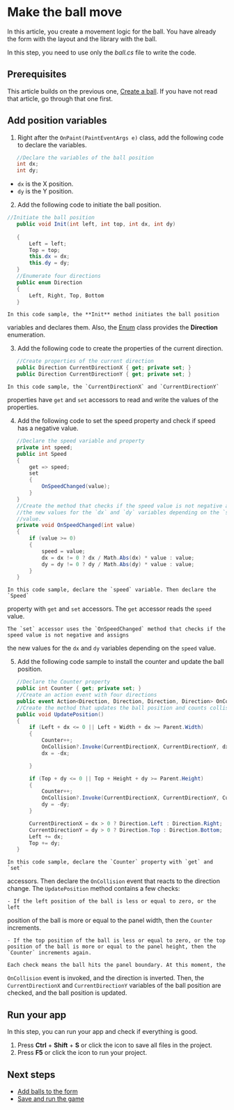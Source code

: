 # Make the ball move

In this article, you create a movement logic for the ball.
You have already the form with the layout and the library with the ball.

In this step, you need to use only the _ball.cs_ file to write the code.

## Prerequisites

This article builds on the previous one, [Create a ball](create-a-ball.md). 
If you have not read that article, go through that one first.

## Add position variables

1. Right after the `OnPaint(PaintEventArgs e)` class, add the following code to declare the variables.
``` C#
   //Declare the variables of the ball position
   int dx;
   int dy;
```

   - `dx` is the X position.
   - `dy` is the Y position.

2. Add the following code to initiate the ball position.
``` C#
//Initiate the ball position
   public void Init(int left, int top, int dx, int dy)
        
   {
       Left = left;
       Top = top;
       this.dx = dx;
       this.dy = dy;
   }
   //Enumerate four directions
   public enum Direction
   {
       Left, Right, Top, Bottom
   }
```
    In this code sample, the **Init** method initiates the ball position 
 variables and declares them.
  Also,
  the [Enum](https://learn.microsoft.com/en-us/dotnet/api/system.enum) class provides the **Direction** enumeration.

3. Add the following code to create the properties of the current direction.
``` C#
   //Create properties of the current direction
   public Direction CurrentDirectionX { get; private set; }
   public Direction CurrentDirectionY { get; private set; }
```
    In this code sample, the `CurrentDirectionX` and `CurrentDirectionY` 
properties have `get` and `set` accessors to read and write the values of the properties.

4. Add the following code to set the speed property and check if speed has a negative value.
``` C#
   //Declare the speed variable and property
   private int speed;
   public int Speed
   {
       get => speed;
       set
       {
           OnSpeedChanged(value);
       }
   }
   //Create the method that checks if the speed value is not negative and assigns 
   //the new values for the `dx` and `dy` variables depending on the `speed` 
   //value.
   private void OnSpeedChanged(int value)
   {
       if (value >= 0)
       {
           speed = value;
           dx = dx != 0 ? dx / Math.Abs(dx) * value : value;
           dy = dy != 0 ? dy / Math.Abs(dy) * value : value;
       }
   }
```
    In this code sample, declare the `speed` variable. Then declare the `Speed` 
 property with `get` and `set` accessors. The `get` accessor reads the `speed` value.
 
    The `set` accessor uses the `OnSpeedChanged` method that checks if the speed value is not negative and assigns 
 the new values for the `dx` and `dy` variables depending on the `speed` value.

5. Add the following code sample to install the counter and update the ball position.
``` C#
   //Declare the Counter property
   public int Counter { get; private set; }
   //Create an action event with four directions
   public event Action<Direction, Direction, Direction, Direction> OnCollision;
   //Create the method that updates the ball position and counts collisions
   public void UpdatePosition()
   {
       if (Left + dx <= 0 || Left + Width + dx >= Parent.Width)
       {
           Counter++;
           OnCollision?.Invoke(CurrentDirectionX, CurrentDirectionY, dx > 0 ? Direction.Right : Direction.Left, CurrentDirectionY);
           dx = -dx;

       }

       if (Top + dy <= 0 || Top + Height + dy >= Parent.Height)
       {
           Counter++;
           OnCollision?.Invoke(CurrentDirectionX, CurrentDirectionY, CurrentDirectionX, dy > 0 ? Direction.Bottom : Direction.Top);
           dy = -dy;
       }

       CurrentDirectionX = dx > 0 ? Direction.Left : Direction.Right;
       CurrentDirectionY = dy > 0 ? Direction.Top : Direction.Bottom;
       Left += dx;
       Top += dy;
   }
```

    In this code sample, declare the `Counter` property with `get` and `set` 
 accessors.
 Then declare the `OnCollision` event that reacts to the direction 
  change.
 The `UpdatePosition` method contains a few checks:
	
    - If the left position of the ball is less or equal to zero, or the left 
   position of the ball is more or equal to the panel width, then the 
    `Counter` increments.
	
    - If the top position of the ball is less or equal to zero, or the top 
    position of the ball is more or equal to the panel height, then the 
    `Counter` increments again.
	
    Each check means the ball hits the panel boundary. At this moment, the 
  `OnCollision` event is invoked, and the direction is inverted. Then, the `CurrentDirectionX` and `CurrentDirectionY` variables of the ball position are checked, and the ball position is updated. 
	
## Run your app

In this step, you can run your app and check if everything is good.

1. Press **Ctrl**&nbsp;+&nbsp;**Shift**&nbsp;+&nbsp;**S** or click the icon to save all files in the project.
2. Press **F5** or click the icon to run your project.
 
## Next steps

- [Add balls to the form](add-balls-to-the-form.md)
- [Save and run the game](save-and-run-the-game.md)





